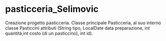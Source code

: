 # pasticceria_Selimovic
Creazione progetto pasticceria. Classe principale Pasticceria, al suo interno classe Pasticcini attributi (String tipo, LocalDate data preparazione, int quantità,int costo (di un pasticcino), int id).
